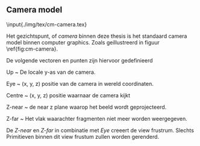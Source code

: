 ## Camera model

\input{./img/tex/cm-camera.tex}

Het gezichtspunt, of *camera* binnen deze thesis is het standaard camera 
model binnen computer graphics. Zoals geillustreerd in figuur  
\ref{fig:cm-camera}.  

De volgende vectoren en punten zijn hiervoor gedefinieerd

Up
  ~ De locale y-as van de camera.

Eye
  ~ (x, y, z) positie van de camera in wereld coordinaten.
  
Centre
  ~ (x, y, z) positie waarnaar de camera kijkt
  
Z-near
  ~ de near z plane waarop het beeld wordt geprojecteerd.
  
Z-far
  ~ Het vlak waarachter fragmenten niet meer worden weergegeven.
  
De *Z-near* en *Z-far* in combinatie met *Eye* creeert de view frustrum. Slechts
Primitieven binnen dit view frustum zullen worden gerenderd.

